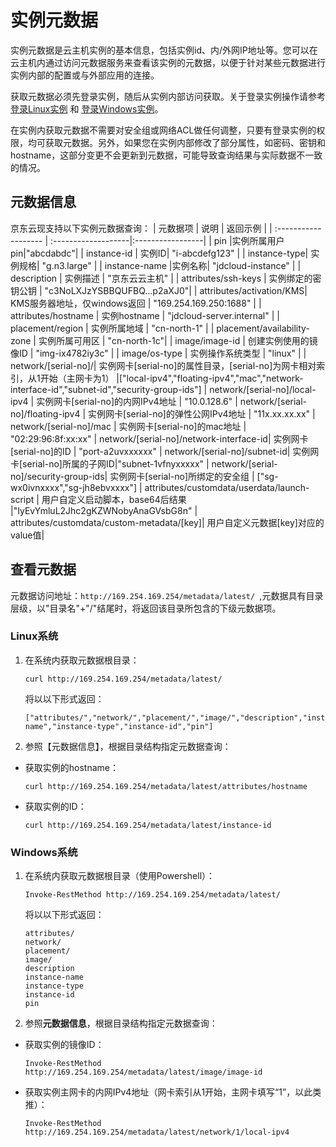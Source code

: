 # 实例元数据

实例元数据是云主机实例的基本信息，包括实例id、内/外网IP地址等。您可以在云主机内通过访问元数据服务来查看该实例的元数据，以便于针对某些元数据进行实例内部的配置或与外部应用的连接。

获取元数据必须先登录实例，随后从实例内部访问获取。关于登录实例操作请参考 [登录Linux实例](https://docs.jdcloud.com/virtual-machines/connect-to-linux-instance) 和 [登录Windows实例](https://docs.jdcloud.com/virtual-machines/connect-to-windows-instance)。

在实例内获取元数据不需要对安全组或网络ACL做任何调整，只要有登录实例的权限，均可获取元数据。另外，如果您在实例内部修改了部分属性，如密码、密钥和hostname，这部分变更不会更新到元数据，可能导致查询结果与实际数据不一致的情况。

## 元数据信息
京东云现支持以下实例元数据查询：
| 元数据项                 | 说明                 | 返回示例  |
| :------------------- | :-------------------|:-----------------|
| pin |实例所属用户pin|"abcdabdc"|
| instance-id  |  实例ID| "i-abcdefg123" |
| instance-type| 实例规格| "g.n3.large" |
| instance-name |实例名称| "jdcloud-instance" |
| description | 实例描述 | "京东云云主机" |
| attributes/ssh-keys | 实例绑定的密钥公钥 | "c3NoLXJzYSBBQUFBQ...p2aXJ0"|
| attributes/activation/KMS| KMS服务器地址，仅windows返回 | "169.254.169.250:1688" |
| attributes/hostname | 实例hostname | "jdcloud-server.internal" |
| placement/region | 实例所属地域 | "cn-north-1" |
| placement/availability-zone | 实例所属可用区 | "cn-north-1c"|
| image/image-id | 创建实例使用的镜像ID | "img-ix4782iy3c" |
| image/os-type | 实例操作系统类型 | "linux" |
| network/[serial-no]/| 实例网卡[serial-no]的属性目录，[serial-no]为网卡相对索引，从1开始（主网卡为1） |["local-ipv4","floating-ipv4","mac","network-interface-id","subnet-id","security-group-ids"]
| network/[serial-no]/local-ipv4 | 实例网卡[serial-no]的内网IPv4地址 | "10.0.128.6"
| network/[serial-no]/floating-ipv4 | 实例网卡[serial-no]的弹性公网IPv4地址 | "11x.xx.xx.xx"
| network/[serial-no]/mac | 实例网卡[serial-no]的mac地址 | "02:29:96:8f:xx:xx"
| network/[serial-no]/network-interface-id| 实例网卡[serial-no]的ID | 	"port-a2uvxxxxxx"
| network/[serial-no]/subnet-id| 实例网卡[serial-no]所属的子网ID|"subnet-1vfnyxxxxx"
| network/[serial-no]/security-group-ids| 实例网卡[serial-no]所绑定的安全组 | ["sg-wx0ivnxxxx","sg-jh8ebvxxxx"]
| attributes/customdata/userdata/launch-script | 用户自定义启动脚本，base64后结果 |"IyEvYmluL2Jhc2gKZWNobyAnaGVsbG8n"
| attributes/customdata/custom-metadata/[key]| 用户自定义元数据[key]对应的value值|


## 查看元数据
元数据访问地址：`http://169.254.169.254/metadata/latest/ `,元数据具有目录层级，以"目录名"+"/"结尾时，将返回该目录所包含的下级元数据项。

### Linux系统

1. 在系统内获取元数据根目录：<br>
    ```
    curl http://169.254.169.254/metadata/latest/
    ```
    将以以下形式返回：
    ```
    ["attributes/","network/","placement/","image/","description","instance-name","instance-type","instance-id","pin"]
    ```
2. 参照【元数据信息】，根据目录结构指定元数据查询：<br>
  * 获取实例的hostname：
    ```
    curl http://169.254.169.254/metadata/latest/attributes/hostname
    ```
  * 获取实例的ID：
    ```
    curl http://169.254.169.254/metadata/latest/instance-id
    ```

### Windows系统

1. 在系统内获取元数据根目录（使用Powershell）：<br>
    ```
    Invoke-RestMethod http://169.254.169.254/metadata/latest/
    ```
    将以以下形式返回：
    ```
    attributes/
    network/
    placement/
    image/
    description
    instance-name
    instance-type
    instance-id
    pin
    ```

2. 参照**元数据信息**，根据目录结构指定元数据查询：<br>
  * 获取实例的镜像ID：
    ```
    Invoke-RestMethod http://169.254.169.254/metadata/latest/image/image-id
    ```
  * 获取实例主网卡的内网IPv4地址（网卡索引从1开始，主网卡填写“1”，以此类推）：
    ```
    Invoke-RestMethod http://169.254.169.254/metadata/latest/network/1/local-ipv4
    ```

